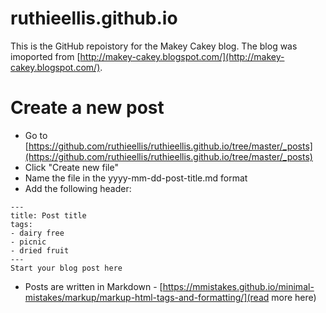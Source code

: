# ruthieellis.github.io
This is the GitHub repoistory for the Makey Cakey blog. The blog was imoported from [http://makey-cakey.blogspot.com/](http://makey-cakey.blogspot.com/). 

# Create a new post
* Go to [https://github.com/ruthieellis/ruthieellis.github.io/tree/master/_posts](https://github.com/ruthieellis/ruthieellis.github.io/tree/master/_posts) 
* Click "Create new file"
* Name the file in the yyyy-mm-dd-post-title.md format 
* Add the following header:
```
---
title: Post title
tags:
- dairy free
- picnic
- dried fruit
---
Start your blog post here

```
* Posts are written in Markdown - [https://mmistakes.github.io/minimal-mistakes/markup/markup-html-tags-and-formatting/](read more here)
